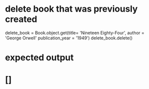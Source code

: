 # delete book that was previously created

delete_book = Book.object.get(title= 'Nineteen Eighty-Four', author = 'George Orwell' publication_year = '1949')
delete_book.delete()

# expected output
# []